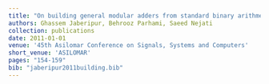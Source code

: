 ```yaml
---
title: "On building general modular adders from standard binary arithmetic components"
authors: Ghassem Jaberipur, Behrooz Parhami, Saeed Nejati
collection: publications
date: 2011-01-01
venue: '45th Asilomar Conference on Signals, Systems and Computers'
short_venue: 'ASILOMAR'
pages: "154-159"
bib: "jaberipur2011building.bib"
---
```



